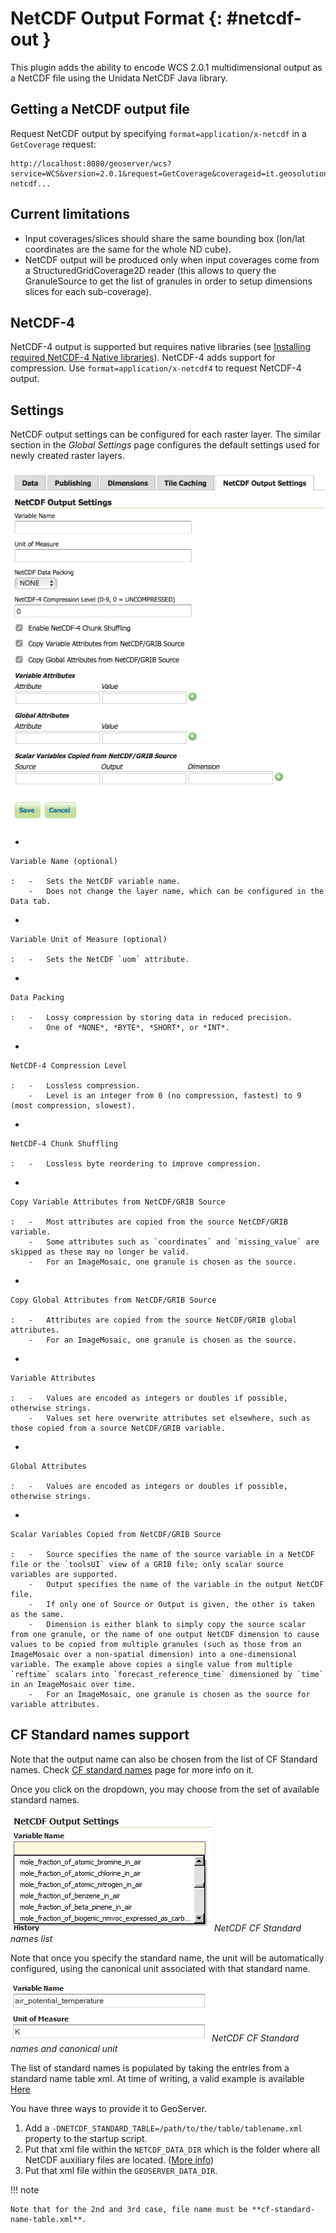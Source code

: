 # NetCDF Output Format {: #netcdf-out }

This plugin adds the ability to encode WCS 2.0.1 multidimensional output as a NetCDF file using the Unidata NetCDF Java library.

## Getting a NetCDF output file

Request NetCDF output by specifying `format=application/x-netcdf` in a `GetCoverage` request:

    http://localhost:8080/geoserver/wcs?service=WCS&version=2.0.1&request=GetCoverage&coverageid=it.geosolutions__V&format=application/x-netcdf...

## Current limitations

-   Input coverages/slices should share the same bounding box (lon/lat coordinates are the same for the whole ND cube).
-   NetCDF output will be produced only when input coverages come from a StructuredGridCoverage2D reader (this allows to query the GranuleSource to get the list of granules in order to setup dimensions slices for each sub-coverage).

## NetCDF-4

NetCDF-4 output is supported but requires native libraries (see [Installing required NetCDF-4 Native libraries](nc4.md)). NetCDF-4 adds support for compression. Use `format=application/x-netcdf4` to request NetCDF-4 output.

## Settings

NetCDF output settings can be configured for each raster layer. The similar section in the *Global Settings* page configures the default settings used for newly created raster layers.

![](netcdfoutpanel.png)

-   

    Variable Name (optional)

    :   -   Sets the NetCDF variable name.
        -   Does not change the layer name, which can be configured in the Data tab.

-   

    Variable Unit of Measure (optional)

    :   -   Sets the NetCDF `uom` attribute.

-   

    Data Packing

    :   -   Lossy compression by storing data in reduced precision.
        -   One of *NONE*, *BYTE*, *SHORT*, or *INT*.

-   

    NetCDF-4 Compression Level

    :   -   Lossless compression.
        -   Level is an integer from 0 (no compression, fastest) to 9 (most compression, slowest).

-   

    NetCDF-4 Chunk Shuffling

    :   -   Lossless byte reordering to improve compression.

-   

    Copy Variable Attributes from NetCDF/GRIB Source

    :   -   Most attributes are copied from the source NetCDF/GRIB variable.
        -   Some attributes such as `coordinates` and `missing_value` are skipped as these may no longer be valid.
        -   For an ImageMosaic, one granule is chosen as the source.

-   

    Copy Global Attributes from NetCDF/GRIB Source

    :   -   Attributes are copied from the source NetCDF/GRIB global attributes.
        -   For an ImageMosaic, one granule is chosen as the source.

-   

    Variable Attributes

    :   -   Values are encoded as integers or doubles if possible, otherwise strings.
        -   Values set here overwrite attributes set elsewhere, such as those copied from a source NetCDF/GRIB variable.

-   

    Global Attributes

    :   -   Values are encoded as integers or doubles if possible, otherwise strings.

-   

    Scalar Variables Copied from NetCDF/GRIB Source

    :   -   Source specifies the name of the source variable in a NetCDF file or the `toolsUI` view of a GRIB file; only scalar source variables are supported.
        -   Output specifies the name of the variable in the output NetCDF file.
        -   If only one of Source or Output is given, the other is taken as the same.
        -   Dimension is either blank to simply copy the source scalar from one granule, or the name of one output NetCDF dimension to cause values to be copied from multiple granules (such as those from an ImageMosaic over a non-spatial dimension) into a one-dimensional variable. The example above copies a single value from multiple `reftime` scalars into `forecast_reference_time` dimensioned by `time` in an ImageMosaic over time.
        -   For an ImageMosaic, one granule is chosen as the source for variable attributes.

## CF Standard names support

Note that the output name can also be chosen from the list of CF Standard names. Check [CF standard names](http://cfconventions.org/standard-names.html) page for more info on it.

Once you click on the dropdown, you may choose from the set of available standard names.

![](cfnames.png)
*NetCDF CF Standard names list*

Note that once you specify the standard name, the unit will be automatically configured, using the canonical unit associated with that standard name.

![](cfunit.png)
*NetCDF CF Standard names and canonical unit*

The list of standard names is populated by taking the entries from a standard name table xml. At time of writing, a valid example is available [Here](http://cfconventions.org/Data/cf-standard-names/27/src/cf-standard-name-table.xml)

You have three ways to provide it to GeoServer.

1.  Add a `-DNETCDF_STANDARD_TABLE=/path/to/the/table/tablename.xml` property to the startup script.
2.  Put that xml file within the `NETCDF_DATA_DIR` which is the folder where all NetCDF auxiliary files are located. ([More info](http://geoserver.geo-solutions.it/multidim/en/mosaic_config/netcdf_mosaic.html#customizing-netcdf-ancillary-files-location))
3.  Put that xml file within the `GEOSERVER_DATA_DIR`.

!!! note

    Note that for the 2nd and 3rd case, file name must be **cf-standard-name-table.xml**.
